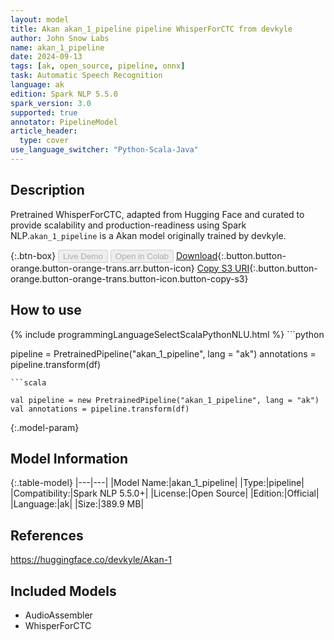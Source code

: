 ```yaml
---
layout: model
title: Akan akan_1_pipeline pipeline WhisperForCTC from devkyle
author: John Snow Labs
name: akan_1_pipeline
date: 2024-09-13
tags: [ak, open_source, pipeline, onnx]
task: Automatic Speech Recognition
language: ak
edition: Spark NLP 5.5.0
spark_version: 3.0
supported: true
annotator: PipelineModel
article_header:
  type: cover
use_language_switcher: "Python-Scala-Java"
---
```


## Description

Pretrained WhisperForCTC, adapted from Hugging Face and curated to provide scalability and production-readiness using Spark NLP.`akan_1_pipeline` is a Akan model originally trained by devkyle.

{:.btn-box}
<button class="button button-orange" disabled>Live Demo</button>
<button class="button button-orange" disabled>Open in Colab</button>
[Download](https://s3.amazonaws.com/auxdata.johnsnowlabs.com/public/models/akan_1_pipeline_ak_5.5.0_3.0_1726252456843.zip){:.button.button-orange.button-orange-trans.arr.button-icon}
[Copy S3 URI](s3://auxdata.johnsnowlabs.com/public/models/akan_1_pipeline_ak_5.5.0_3.0_1726252456843.zip){:.button.button-orange.button-orange-trans.button-icon.button-copy-s3}

## How to use



<div class="tabs-box" markdown="1">
{% include programmingLanguageSelectScalaPythonNLU.html %}
```python

pipeline = PretrainedPipeline("akan_1_pipeline", lang = "ak")
annotations =  pipeline.transform(df)   

```
```scala

val pipeline = new PretrainedPipeline("akan_1_pipeline", lang = "ak")
val annotations = pipeline.transform(df)

```
</div>

{:.model-param}
## Model Information

{:.table-model}
|---|---|
|Model Name:|akan_1_pipeline|
|Type:|pipeline|
|Compatibility:|Spark NLP 5.5.0+|
|License:|Open Source|
|Edition:|Official|
|Language:|ak|
|Size:|389.9 MB|

## References

https://huggingface.co/devkyle/Akan-1

## Included Models

- AudioAssembler
- WhisperForCTC